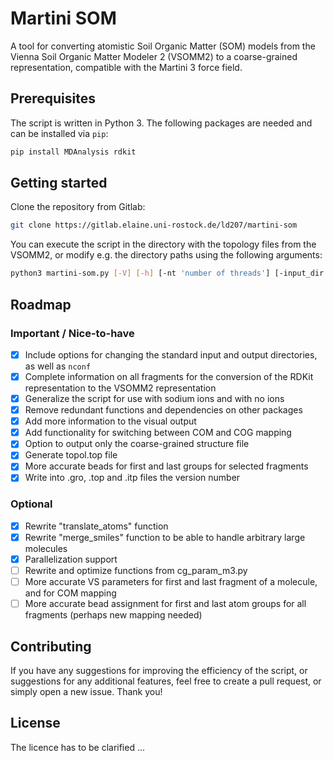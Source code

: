 # Martini SOM

A tool for converting atomistic Soil Organic Matter (SOM) models from the Vienna Soil Organic Matter Modeler 2 (VSOMM2) to a coarse-grained representation, compatible with the Martini 3 force field.

## Prerequisites

The script is written in Python 3. The following packages are needed and can be installed via `pip`:
```bash
pip install MDAnalysis rdkit
```

## Getting started

Clone the repository from Gitlab:
```bash
git clone https://gitlab.elaine.uni-rostock.de/ld207/martini-som
```
You can execute the script in the directory with the topology files from the VSOMM2, or modify e.g. the directory paths
using the following arguments:
```bash
python3 martini-som.py [-V] [-h] [-nt 'number of threads'] [-input_dir 'input directory'] [-output_dir 'output directory'] [-n_confs 'number of conformers'] [-map '"cog" or "com" mapping'] [-parametrize '(yes/no) parametrize the molecules, or only output mapped structure file']
```

## Roadmap
### Important / Nice-to-have
- [X] Include options for changing the standard input and output directories, as well as `nconf`
- [X] Complete information on all fragments for the conversion of the RDKit representation to the VSOMM2 representation
- [X] Generalize the script for use with sodium ions and with no ions
- [X] Remove redundant functions and dependencies on other packages
- [X] Add more information to the visual output
- [X] Add functionality for switching between COM and COG mapping
- [X] Option to output only the coarse-grained structure file
- [X] Generate topol.top file
- [X] More accurate beads for first and last groups for selected fragments
- [X] Write into .gro, .top and .itp files the version number
### Optional
- [X] Rewrite "translate_atoms" function
- [X] Rewrite "merge_smiles" function to be able to handle arbitrary large molecules
- [X] Parallelization support
- [ ] Rewrite and optimize functions from cg_param_m3.py
- [ ] More accurate VS parameters for first and last fragment of a molecule, and for COM mapping
- [ ] More accurate bead assignment for first and last atom groups for all fragments (perhaps new mapping needed)

## Contributing
If you have any suggestions for improving the efficiency of the script, or suggestions for any additional features, feel free to create a pull request, or simply open a new issue. Thank you!

## License
The licence has to be clarified ...
